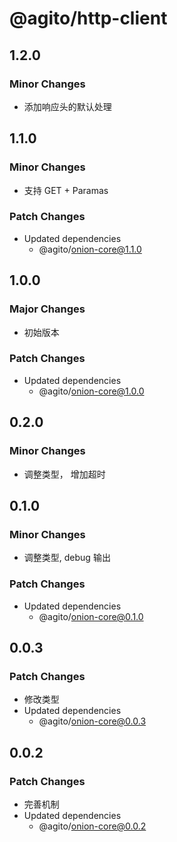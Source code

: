 # @agito/http-client

## 1.2.0

### Minor Changes

- 添加响应头的默认处理

## 1.1.0

### Minor Changes

- 支持 GET + Paramas

### Patch Changes

- Updated dependencies
  - @agito/onion-core@1.1.0

## 1.0.0

### Major Changes

- 初始版本

### Patch Changes

- Updated dependencies
  - @agito/onion-core@1.0.0

## 0.2.0

### Minor Changes

- 调整类型， 增加超时

## 0.1.0

### Minor Changes

- 调整类型, debug 输出

### Patch Changes

- Updated dependencies
  - @agito/onion-core@0.1.0

## 0.0.3

### Patch Changes

- 修改类型
- Updated dependencies
  - @agito/onion-core@0.0.3

## 0.0.2

### Patch Changes

- 完善机制
- Updated dependencies
  - @agito/onion-core@0.0.2
